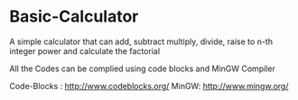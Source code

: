 # Basic-Calculator
A simple calculator that can add, subtract multiply, divide,                 raise to n-th integer power and calculate the factorial

All the Codes can be complied using code blocks and MinGW Compiler

Code-Blocks : http://www.codeblocks.org/ MinGW: http://www.mingw.org/
